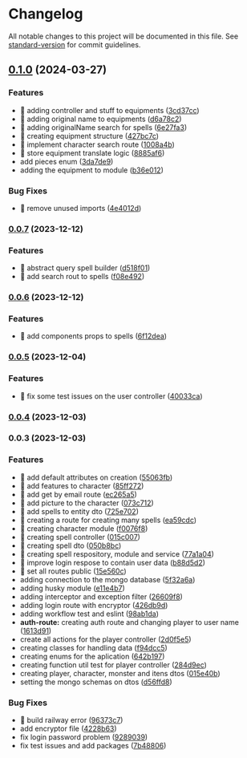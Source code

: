# Changelog

All notable changes to this project will be documented in this file. See [standard-version](https://github.com/conventional-changelog/standard-version) for commit guidelines.

## [0.1.0](https://github.com/jordaoqualho/dungeon-of-aurora-api/compare/v0.0.7...v0.1.0) (2024-03-27)


### Features

* 🎸 adding controller and stuff to equipments ([3cd37cc](https://github.com/jordaoqualho/dungeon-of-aurora-api/commit/3cd37cc1107bf7dd9c61f94f9c8c049cbc806fa8))
* 🎸 adding original name to equipments ([d6a78c2](https://github.com/jordaoqualho/dungeon-of-aurora-api/commit/d6a78c201dc8b94ac9cfa11c19059b9c35f4f127))
* 🎸 adding originalName search for spells ([6e27fa3](https://github.com/jordaoqualho/dungeon-of-aurora-api/commit/6e27fa31a10790b39f19f0a66171e2f0b4d7734a))
* 🎸 creating equipment structure ([427bc7c](https://github.com/jordaoqualho/dungeon-of-aurora-api/commit/427bc7c70ed7ef822edacb2e8bb8811e3cb15aa3))
* 🎸 implement character search route ([1008a4b](https://github.com/jordaoqualho/dungeon-of-aurora-api/commit/1008a4b462b18bd3655c5a58b8ffe6a9842b92ea))
* 🎸 store equipment translate logic ([8885af6](https://github.com/jordaoqualho/dungeon-of-aurora-api/commit/8885af60087140c1388295f40047713bdcf9b081))
* add pieces enum ([3da7de9](https://github.com/jordaoqualho/dungeon-of-aurora-api/commit/3da7de9055a94d2ed16cc9b0c1063baddf89a7c6))
* adding the equipment to module ([b36e012](https://github.com/jordaoqualho/dungeon-of-aurora-api/commit/b36e012998ec6d18f752020b16005c345ed0a423))


### Bug Fixes

* 🐛 remove unused imports ([4e4012d](https://github.com/jordaoqualho/dungeon-of-aurora-api/commit/4e4012ded2bbd6f91e5f046d1cedbc04191ee640))

### [0.0.7](https://github.com/jordaoqualho/dungeon-of-aurora-api/compare/v0.0.6...v0.0.7) (2023-12-12)


### Features

* 🎸 abstract query spell builder ([d518f01](https://github.com/jordaoqualho/dungeon-of-aurora-api/commit/d518f017b3aacc914b734a7ee56a3508a1f10400))
* 🎸 add search rout to spells ([f08e492](https://github.com/jordaoqualho/dungeon-of-aurora-api/commit/f08e4925654694bc920f5ee4b7a94648a28ee71d))

### [0.0.6](https://github.com/jordaoqualho/dungeon-of-aurora-api/compare/v0.0.5...v0.0.6) (2023-12-12)


### Features

* 🎸 add components props to spells ([6f12dea](https://github.com/jordaoqualho/dungeon-of-aurora-api/commit/6f12dea102a34debfa40d9aed06be30950b147ca))

### [0.0.5](https://github.com/jordaoqualho/dungeon-of-aurora-api/compare/v0.0.4...v0.0.5) (2023-12-04)


### Features

* 🎸 fix some test issues on the user controller ([40033ca](https://github.com/jordaoqualho/dungeon-of-aurora-api/commit/40033ca4f09717363fbe94f87678256c6c306279))

### [0.0.4](https://github.com/jordaoqualho/dungeon-of-aurora-api/compare/v0.0.3...v0.0.4) (2023-12-03)

### 0.0.3 (2023-12-03)


### Features

* 🎸 add default attributes on creation ([55063fb](https://github.com/jordaoqualho/dungeon-of-aurora-api/commit/55063fbdff7b747e7fac4df57e7c160f33264439))
* 🎸 add features to character ([85ff272](https://github.com/jordaoqualho/dungeon-of-aurora-api/commit/85ff2720c2748f05951d3e78ea7f851afa4c4104))
* 🎸 add get by email route ([ec265a5](https://github.com/jordaoqualho/dungeon-of-aurora-api/commit/ec265a54cdb0c2ce89913761552994200737dbb3))
* 🎸 add picture to the character ([073c712](https://github.com/jordaoqualho/dungeon-of-aurora-api/commit/073c71250bc55d5cb7378367d01dc7a4b3d418fb))
* 🎸 add spells to entity dto ([725e702](https://github.com/jordaoqualho/dungeon-of-aurora-api/commit/725e7021a1167195ad049f4a8b4ecafa20768a9e))
* 🎸 creating a route for creating many spells ([ea59cdc](https://github.com/jordaoqualho/dungeon-of-aurora-api/commit/ea59cdcdb05287de565b54eedbc23b3117f994ef))
* 🎸 creating character module ([f0076f8](https://github.com/jordaoqualho/dungeon-of-aurora-api/commit/f0076f8d32956a0295a87d7d577ae41b5d835458))
* 🎸 creating spell controller ([015c007](https://github.com/jordaoqualho/dungeon-of-aurora-api/commit/015c0076dd31cf7caab861a28beb5bc9965c589c))
* 🎸 creating spell dto ([050b8bc](https://github.com/jordaoqualho/dungeon-of-aurora-api/commit/050b8bca4cc5aaede74ff1e287db3d1d4b44d2c7))
* 🎸 creating spell respository, module and service ([77a1a04](https://github.com/jordaoqualho/dungeon-of-aurora-api/commit/77a1a045b129c0e3aa01f72129c03103a6b5cf8d))
* 🎸 improve login respose to contain user data ([b88d5d2](https://github.com/jordaoqualho/dungeon-of-aurora-api/commit/b88d5d26eacf59fc2c0e0a7b2eebcd88330353d2))
* 🎸 set all routes public ([15e560c](https://github.com/jordaoqualho/dungeon-of-aurora-api/commit/15e560c873001fe16ac3839b9e8e23e3c1e7b859))
* adding connection to the mongo database ([5f32a6a](https://github.com/jordaoqualho/dungeon-of-aurora-api/commit/5f32a6aec1806cec3eccdc65d8233729f0609ed9))
* adding husky module ([e11e4b7](https://github.com/jordaoqualho/dungeon-of-aurora-api/commit/e11e4b7e5f9b630b682a6ec45134df2f8b7f6908))
* adding interceptor and exception filter ([26609f8](https://github.com/jordaoqualho/dungeon-of-aurora-api/commit/26609f883a85b521796d9ac583dd37b7a8fdc683))
* adding login route with encryptor ([426db9d](https://github.com/jordaoqualho/dungeon-of-aurora-api/commit/426db9d499a65df34e126ac0705c3353d3be9671))
* adding workflow test and eslint ([98ab1da](https://github.com/jordaoqualho/dungeon-of-aurora-api/commit/98ab1da9aa7412e9a1e0d6c7da0d5e254e5b5bec))
* **auth-route:** creating auth route and changing player to user name ([1613d91](https://github.com/jordaoqualho/dungeon-of-aurora-api/commit/1613d91ab405fc648584322369bed6ccaa5a7b4a))
* create all actions for the player controller ([2d0f5e5](https://github.com/jordaoqualho/dungeon-of-aurora-api/commit/2d0f5e5188a471f15405227c1a6758287baf4afc))
* creating classes for handling data ([f94dcc5](https://github.com/jordaoqualho/dungeon-of-aurora-api/commit/f94dcc542847eb0ce25320e0702772e8467e0e12))
* creating enums for the aplication ([642b197](https://github.com/jordaoqualho/dungeon-of-aurora-api/commit/642b1971c3f51c98b2f624a323b264e5ee987032))
* creating function util test for player controller ([284d9ec](https://github.com/jordaoqualho/dungeon-of-aurora-api/commit/284d9eccc382fd2ac5b049be7e6a47fb45717f46))
* creating player, character, monster and itens dtos ([015e40b](https://github.com/jordaoqualho/dungeon-of-aurora-api/commit/015e40bccab858bb969a4077f02e41c1a1109e3a))
* setting the mongo schemas on dtos ([d56ffd8](https://github.com/jordaoqualho/dungeon-of-aurora-api/commit/d56ffd8f8384286814ad674be4dcd54ad4a67b18))


### Bug Fixes

* 🐛 build railway error ([96373c7](https://github.com/jordaoqualho/dungeon-of-aurora-api/commit/96373c7a14038480db5cee666ddf0ff0c59852ad))
* add encryptor file ([4228b63](https://github.com/jordaoqualho/dungeon-of-aurora-api/commit/4228b63ff8f6fad2dec10682d2127a37dd7ccefb))
* fix login password problem ([9289039](https://github.com/jordaoqualho/dungeon-of-aurora-api/commit/92890391f0f54d85bcb001b3dc2f89f9d5e84099))
* fix test issues and add packages ([7b48806](https://github.com/jordaoqualho/dungeon-of-aurora-api/commit/7b48806ada4910912c16da76705adaa59c3f4936))
